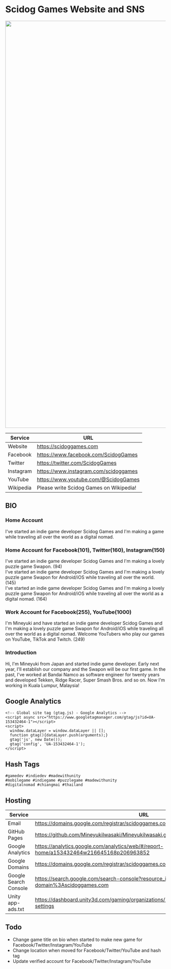 # Scidog Games Website and SNS
<img src="https://scidoggames.com/images/blog/our-website-is-opened/1-1920x1020.webp" width="1280">

| Service | URL |
| --- | --- |
| Website | https://scidoggames.com |
| Facebook | https://www.facebook.com/ScidogGames |
| Twitter | https://twitter.com/ScidogGames |
| Instagram | https://www.instagram.com/scidoggames |
| YouTube | https://www.youtube.com/@ScidogGames |
| Wikipedia | Please write Scidog Games on Wikipedia! |

## BIO
### Home Account
I've started an indie game developer Scidog Games and I'm making a game while traveling all over the world as a digital nomad.

### Home Account for Facebook(101), Twitter(160), Instagram(150)
I've started an indie game developer Scidog Games and I'm making a lovely puzzle game Swapon. (94)  
I've started an indie game developer Scidog Games and I'm making a lovely puzzle game Swapon for Android/iOS while traveling all over the world. (145)  
I've started an indie game developer Scidog Games and I'm making a lovely puzzle game Swapon for Android/iOS while traveling all over the world as a digital nomad. (164)

### Work Account for Facebook(255), YouTube(1000)
I'm Mineyuki and have started an indie game developer Scidog Games and I'm making a lovely puzzle game Swapon for Android/iOS while traveling all over the world as a digital nomad. Welcome YouTubers who play our games on YouTube, TikTok and Twitch. (249)

### Introduction
Hi, I'm Mineyuki from Japan and started indie game developer. Early next year, I'll establish our company and the Swapon will be our first game. In the past, I've worked at Bandai Namco as software engineer for twenty years and developed Tekken, Ridge Racer, Super Smash Bros. and so on. Now I'm working in Kuala Lumpur, Malaysia!

## Google Analytics
```
<!-- Global site tag (gtag.js) - Google Analytics -->
<script async src="https://www.googletagmanager.com/gtag/js?id=UA-153432464-1"></script>
<script>
  window.dataLayer = window.dataLayer || [];
  function gtag(){dataLayer.push(arguments);}
  gtag('js', new Date());
  gtag('config', 'UA-153432464-1');
</script>
```

## Hash Tags
```
#gamedev #indiedev #madewithunity
#mobilegame #indiegame #puzzlegame #madewithunity
#digitalnomad #chiangmai #thailand
```

## Hosting
| Service | URL|
| --- | --- |
| Email | https://domains.google.com/registrar/scidoggames.com/email |
| GitHub Pages | https://github.com/MineyukiIwasaki/MineyukiIwasaki.github.io |
| Google Analytics | https://analytics.google.com/analytics/web/#/report-home/a153432464w216645168p206963852 |
| Google Domains | https://domains.google.com/registrar/scidoggames.com |
| Google Search Console | https://search.google.com/search-console?resource_id=sc-domain%3Ascidoggames.com |
| Unity app-ads.txt | https://dashboard.unity3d.com/gaming/organizations/761278/monetization/organization-settings |

## Todo
- Change game title on bio when started to make new game for Facebook/Twitter/Instagram/YouTube
- Change location when moved for Facebook/Twitter/YouTube and hash tag
- Update verified account for Facebook/Twitter/Instagram/YouTube
